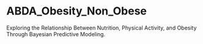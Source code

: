 # ABDA_Obesity_Non_Obese
Exploring the Relationship Between Nutrition, Physical Activity, and Obesity Through Bayesian Predictive Modeling.
